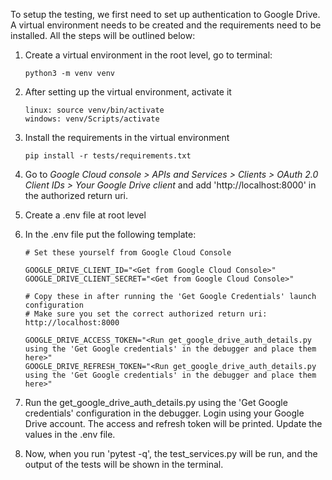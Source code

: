 To setup the testing, we first need to set up authentication to Google Drive. A virtual environment needs to be created and the requirements need to be installed. All the steps will be outlined below:

1. Create a virtual environment in the root level, go to terminal:

   ```
   python3 -m venv venv
   ```
2. After setting up the virtual environment, activate it

   ```
   linux: source venv/bin/activate
   windows: venv/Scripts/activate
   ```
3. Install the requirements in the virtual environment

   ```
   pip install -r tests/requirements.txt
   ```
4. Go to *Google Cloud console > APIs and Services > Clients > OAuth 2.0 Client IDs > Your Google Drive client* and add 'http://localhost:8000' in the authorized return uri.
5. Create a .env file at root level
6. In the .env file put the following template:

   ```
   # Set these yourself from Google Cloud Console

   GOOGLE_DRIVE_CLIENT_ID="<Get from Google Cloud Console>"
   GOOGLE_DRIVE_CLIENT_SECRET="<Get from Google Cloud Console>"

   # Copy these in after running the 'Get Google Credentials' launch configuration
   # Make sure you set the correct authorized return uri: http://localhost:8000

   GOOGLE_DRIVE_ACCESS_TOKEN="<Run get_google_drive_auth_details.py using the 'Get Google credentials' in the debugger and place them here>"
   GOOGLE_DRIVE_REFRESH_TOKEN="<Run get_google_drive_auth_details.py using the 'Get Google credentials' in the debugger and place them here>"

   ```
7. Run the get_google_drive_auth_details.py using the 'Get Google credentials' configuration in the debugger. Login using your Google Drive account. The access and refresh token will be printed. Update the values in the .env file.
8. Now, when you run 'pytest -q', the test_services.py will be run, and the output of the tests will be shown in the terminal.
